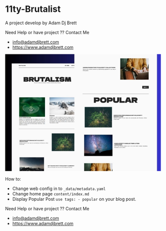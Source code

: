 # 11ty-Brutalist

A project develop by Adam Dj Brett

Need Help or have project ?? Contact Me

- info@adamdjbrett.com
- https://www.adamdjbrett.com

![11ty-Brutalist](mockup.jpg)

How to:

- Change web config in to `_data/metadata.yaml`
- Change home page `content/index.md`
- Display Popular Post `use tags: - popular` on your blog post.

Need Help or have project ?? Contact Me

- info@adamdjbrett.com
- https://www.adamdjbrett.com

